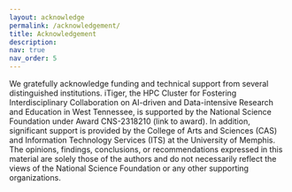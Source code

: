```yaml
---
layout: acknowledge
permalink: /acknowledgement/
title: Acknowledgement
description:
nav: true
nav_order: 5
---
```



We gratefully acknowledge funding and technical support from several distinguished institutions. iTiger, the HPC Cluster for Fostering Interdisciplinary Collaboration on AI-driven and Data-intensive Research and Education in West Tennessee, is supported by the National Science Foundation under Award CNS-2318210 (link to award). In addition, significant support is provided by the College of Arts and Sciences (CAS) and Information Technology Services (ITS) at the University of Memphis. The opinions, findings, conclusions, or recommendations expressed in this material are solely those of the authors and do not necessarily reflect the views of the National Science Foundation or any other supporting organizations.


